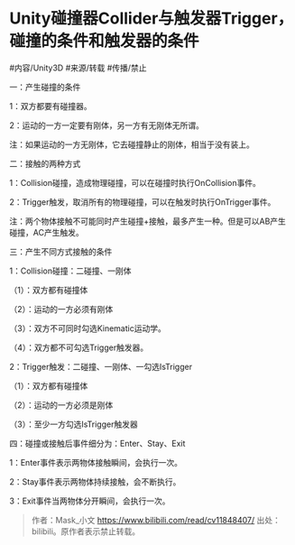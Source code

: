 # Unity碰撞器Collider与触发器Trigger，碰撞的条件和触发器的条件

#内容/Unity3D #来源/转载 #传播/禁止 



一：产生碰撞的条件

1：双方都要有碰撞器。

2：运动的一方一定要有刚体，另一方有无刚体无所谓。

注：如果运动的一方无刚体，它去碰撞静止的刚体，相当于没有装上。



二：接触的两种方式

1：Collision碰撞，造成物理碰撞，可以在碰撞时执行OnCollision事件。

2：Trigger触发，取消所有的物理碰撞，可以在触发时执行OnTrigger事件。

注：两个物体接触不可能同时产生碰撞+接触，最多产生一种。但是可以AB产生碰撞，AC产生触发。



三：产生不同方式接触的条件

1：Collision碰撞：二碰撞、一刚体

（1）：双方都有碰撞体

（2）：运动的一方必须有刚体

（3）：双方不可同时勾选Kinematic运动学。

（4）：双方都不可勾选Trigger触发器。

2：Trigger触发：二碰撞、一刚体、一勾选IsTrigger

（1）：双方都有碰撞体

（2）：运动的一方必须是刚体

（3）：至少一方勾选IsTrigger触发器



四：碰撞或接触后事件细分为：Enter、Stay、Exit

1：Enter事件表示两物体接触瞬间，会执行一次。

2：Stay事件表示两物体持续接触，会不断执行。

3：Exit事件当两物体分开瞬间，会执行一次。

>  作者：Mask_小文 https://www.bilibili.com/read/cv11848407/ 出处：bilibili。原作者表示禁止转载。

